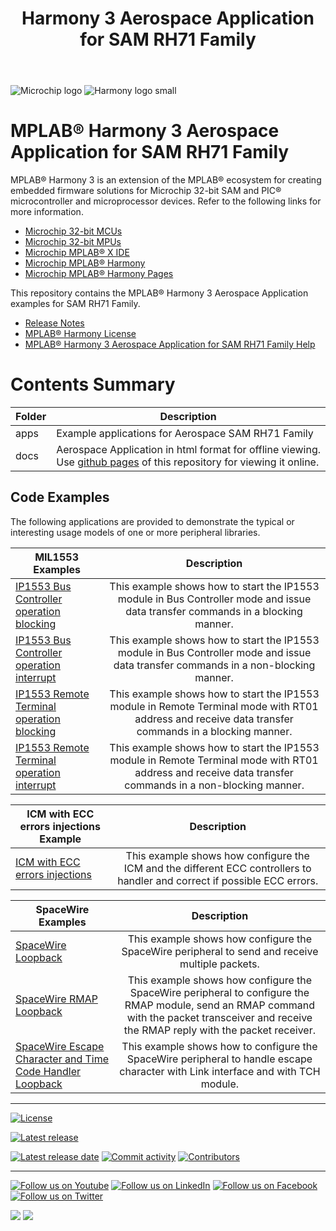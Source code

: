 ﻿---
title: Harmony 3 Aerospace Application for SAM RH71 Family
nav_order: 1
has_children: true
has_toc: false
---

![Microchip logo](https://raw.githubusercontent.com/wiki/Microchip-MPLAB-Harmony/Microchip-MPLAB-Harmony.github.io/images/microchip_logo.png)
![Harmony logo small](https://raw.githubusercontent.com/wiki/Microchip-MPLAB-Harmony/Microchip-MPLAB-Harmony.github.io/images/microchip_mplab_harmony_logo_small.png)

# MPLAB® Harmony 3 Aerospace Application for SAM RH71 Family

MPLAB® Harmony 3 is an extension of the MPLAB® ecosystem for creating embedded firmware solutions for Microchip 32-bit SAM and PIC® microcontroller and microprocessor devices.  Refer to the following links for more information.

- [Microchip 32-bit MCUs](https://www.microchip.com/design-centers/32-bit)
- [Microchip 32-bit MPUs](https://www.microchip.com/design-centers/32-bit-mpus)
- [Microchip MPLAB® X IDE](https://www.microchip.com/mplab/mplab-x-ide)
- [Microchip MPLAB® Harmony](https://www.microchip.com/mplab/mplab-harmony)
- [Microchip MPLAB® Harmony Pages](https://microchip-mplab-harmony.github.io/)

This repository contains the MPLAB® Harmony 3 Aerospace Application examples for SAM RH71 Family.

- [Release Notes](./release_notes.md)
- [MPLAB® Harmony License](mplab_harmony_license.md)
- [MPLAB® Harmony 3 Aerospace Application for SAM RH71 Family Help](https://microchip-mplab-harmony.github.io/aerospace_apps_sam_rh71)

# Contents Summary

| Folder     | Description                                               |
| ---        | ---                                                       |
| apps        | Example applications for Aerospace SAM RH71 Family       |
| docs       | Aerospace Application in html format for offline viewing. Use [github pages](https://microchip-mplab-harmony.github.io/aerospace_apps_sam_rh71/) of this repository for viewing it online. |

## Code Examples

The following applications are provided to demonstrate the typical or interesting usage models of one or more peripheral libraries.

| MIL1553 Examples | Description |
| --- | :---: |
| [IP1553 Bus Controller operation blocking](apps/ip1553/ip1553_bc_operation_blocking/readme.md) | This example shows how to start the IP1553 module in Bus Controller mode and issue data transfer commands in a blocking manner. |
| [IP1553 Bus Controller operation interrupt](apps/ip1553/ip1553_bc_operation_interrupt/readme.md) | This example shows how to start the IP1553 module in Bus Controller mode and issue data transfer commands in a non-blocking manner. |
| [IP1553 Remote Terminal operation blocking](apps/ip1553/ip1553_rt_operation_blocking/readme.md) | This example shows how to start the IP1553 module in Remote Terminal mode with RT01 address and receive data transfer commands in a blocking manner. |
| [IP1553 Remote Terminal operation interrupt](apps/ip1553/ip1553_rt_operation_interrupt/readme.md) | This example shows how to start the IP1553 module in Remote Terminal mode with RT01 address and receive data transfer commands in a non-blocking manner. |

| ICM with ECC errors injections Example | Description |
| --- | :---: |
| [ICM with ECC errors injections](apps/icm_with_ecc_error_injection/readme.md) | This example shows how configure the ICM and the different ECC controllers to handler and correct if possible ECC errors. |

| SpaceWire Examples | Description |
| --- | :---: |
| [SpaceWire Loopback](apps/spw/spw_loopback/readme.md) | This example shows how configure the SpaceWire peripheral to send and receive multiple packets. |
| [SpaceWire RMAP Loopback](apps/spw/spw_rmap_loopback/readme.md) | This example shows how configure the SpaceWire peripheral to configure the RMAP module, send an RMAP command with the packet transceiver and receive the RMAP reply with the packet receiver. |
| [SpaceWire Escape Character and Time Code Handler Loopback](apps/spw/spw_escChar_tch_loopback/readme.md) | This example shows how to configure the SpaceWire peripheral to handle escape character with Link interface and with TCH module. |

____

[![License](https://img.shields.io/badge/license-Harmony%20license-orange.svg)](https://github.com/Microchip-MPLAB-Harmony/aerospace_apps_sam_rh71/blob/master/mplab_harmony_license.md)

[![Latest release](https://img.shields.io/github/release/Microchip-MPLAB-Harmony/aerospace_apps_sam_rh71.svg)](https://github.com/Microchip-MPLAB-Harmony/aerospace_apps_sam_rh71/releases/latest)

[![Latest release date](https://img.shields.io/github/release-date/Microchip-MPLAB-Harmony/aerospace_apps_sam_rh71.svg)](https://github.com/Microchip-MPLAB-Harmony/aerospace_apps_sam_rh71/releases/latest)
[![Commit activity](https://img.shields.io/github/commit-activity/y/Microchip-MPLAB-Harmony/aerospace_apps_sam_rh71.svg)](https://github.com/Microchip-MPLAB-Harmony/aerospace_apps_sam_rh71/graphs/commit-activity)
[![Contributors](https://img.shields.io/github/contributors-anon/Microchip-MPLAB-Harmony/aerospace_apps_sam_rh71.svg)]()

____

[![Follow us on Youtube](https://img.shields.io/badge/Youtube-Follow%20us%20on%20Youtube-red.svg)](https://www.youtube.com/user/MicrochipTechnology)
[![Follow us on LinkedIn](https://img.shields.io/badge/LinkedIn-Follow%20us%20on%20LinkedIn-blue.svg)](https://www.linkedin.com/company/microchip-technology)
[![Follow us on Facebook](https://img.shields.io/badge/Facebook-Follow%20us%20on%20Facebook-blue.svg)](https://www.facebook.com/microchiptechnology/)
[![Follow us on Twitter](https://img.shields.io/twitter/follow/MicrochipTech.svg?style=social)](https://twitter.com/MicrochipTech)

[![](https://img.shields.io/github/stars/Microchip-MPLAB-Harmony/aerospace.svg?style=social)]()
[![](https://img.shields.io/github/watchers/Microchip-MPLAB-Harmony/aerospace.svg?style=social)]()
